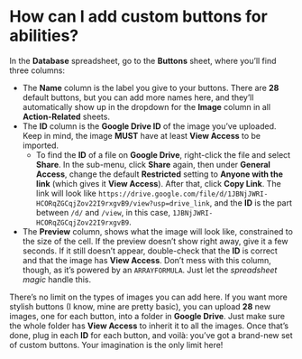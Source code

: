 # How can I add custom buttons for abilities?

In the **Database** spreadsheet, go to the **Buttons** sheet, where you’ll find three columns:
- The **Name** column is the label you give to your buttons. There are **28** default buttons, but you can add more names here, and they’ll automatically show up in the dropdown for the **Image** column in all **Action-Related** sheets.
- The **ID** column is the **Google Drive ID** of the image you’ve uploaded. Keep in mind, the image __MUST__ have at least **View Access** to be imported.
  - To find the **ID** of a file on **Google Drive**, right-click the file and select **Share**. In the sub-menu, click **Share** again, then under **General Access**, change the default **Restricted** setting to **Anyone with the link** (which gives it **View Access**). After that, click **Copy Link**. The link will look like `https://drive.google.com/file/d/1JBNjJWRI-HCORqZGCqjZov22I9rxgvB9/view?usp=drive_link`,  and the **ID** is the part between `/d/` and `/view`, in this case, `1JBNjJWRI-HCORqZGCqjZov22I9rxgvB9`.
- The **Preview** column, shows what the image will look like, constrained to the size of the cell. If the preview doesn’t show right away, give it a few seconds. If it still doesn’t appear, double-check that the **ID** is correct and that the image has **View Access**. Don’t mess with this column, though, as it’s powered by an `ARRAYFORMULA`. Just let the *spreadsheet magic* handle this.

There’s no limit on the types of images you can add here. If you want more stylish buttons (I know, mine are pretty basic), you can upload **28** new images, one for each button, into a folder in **Google Drive**. Just make sure the whole folder has **View Access** to inherit it to all the images. Once that’s done, plug in each **ID** for each button, and voilà: you’ve got a brand-new set of custom buttons. Your imagination is the only limit here!
